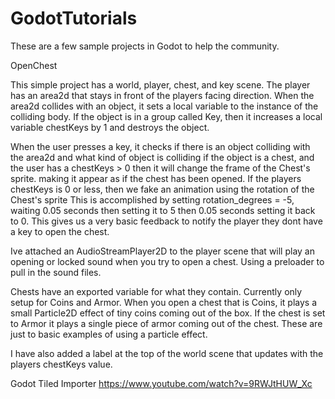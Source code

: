 # GodotTutorials

These are a few sample projects in Godot to help the community.

OpenChest

This simple project has a world, player, chest, and key scene.
The player has an area2d that stays in front of the players facing direction.
When the area2d collides with an object, it sets a local variable to the instance of the colliding body.
If the object is in a group called Key, then it increases a local variable chestKeys by 1 and destroys the object.

When the user presses a key, it checks if there is an object colliding with the area2d and what kind of object is colliding
if the object is a chest, and the user has a chestKeys > 0 then it will change the frame of the Chest's sprite. 
making it appear as if the chest has been opened.
If the players chestKeys is 0 or less, then we fake an animation using the rotation of the Chest's sprite
This is accomplished by setting rotation_degrees = -5, waiting 0.05 seconds then setting it to 5 then 0.05 seconds setting it back to 0.
This gives us a very basic feedback to notify the player they dont have a key to open the chest.

Ive attached an AudioStreamPlayer2D to the player scene that will play an opening or locked sound when you try to open a chest. Using a preloader to pull in the sound files.

Chests have an exported variable for what they contain. Currently only setup for Coins and Armor. When you open a chest that is Coins, it plays a small Particle2D effect of tiny coins coming out of the box. If the chest is set to Armor it plays a single piece of armor coming out of the chest. These are just to basic examples of using a particle effect. 

I have also added a label at the top of the world scene that updates with the players chestKeys value.




Godot Tiled Importer 
https://www.youtube.com/watch?v=9RWJtHUW_Xc
